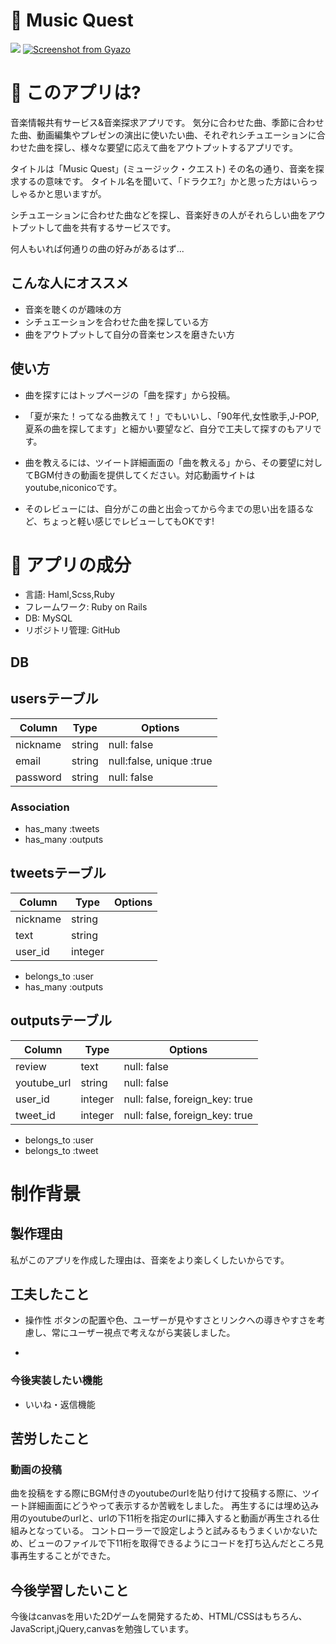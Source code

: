 # :musical_note: Music Quest
![](https://i.gyazo.com/9586dd65523f6a6294bc1ce2cb045f4e.jpg)
[![Screenshot from Gyazo](https://gyazo.com/1004ab98396366e553ec14c2ef46c49b/raw)](https://gyazo.com/1004ab98396366e553ec14c2ef46c49b)

# :musical_note: このアプリは?
音楽情報共有サービス&音楽探求アプリです。
気分に合わせた曲、季節に合わせた曲、動画編集やプレゼンの演出に使いたい曲、それぞれシチュエーションに合わせた曲を探し、様々な要望に応えて曲をアウトプットするアプリです。

タイトルは「Music Quest」(ミュージック・クエスト)
その名の通り、音楽を探求するの意味です。
タイトル名を聞いて、「ドラクエ?」かと思った方はいらっしゃるかと思いますが。

シチュエーションに合わせた曲などを探し、音楽好きの人がそれらしい曲をアウトプットして曲を共有するサービスです。

何人もいれば何通りの曲の好みがあるはず...

## こんな人にオススメ
- 音楽を聴くのが趣味の方
- シチュエーションを合わせた曲を探している方
- 曲をアウトプットして自分の音楽センスを磨きたい方

## 使い方
- 曲を探すにはトップページの「曲を探す」から投稿。
- 「夏が来た！ってなる曲教えて！」でもいいし、「90年代,女性歌手,J-POP,夏系の曲を探してます」と細かい要望など、自分で工夫して探すのもアリです。

- 曲を教えるには、ツイート詳細画面の「曲を教える」から、その要望に対してBGM付きの動画を提供してください。対応動画サイトはyoutube,niconicoです。
- そのレビューには、自分がこの曲と出会ってから今までの思い出を語るなど、ちょっと軽い感じでレビューしてもOKです!



# :musical_note: アプリの成分
- 言語: Haml,Scss,Ruby
- フレームワーク: Ruby on Rails
- DB: MySQL
- リポジトリ管理: GitHub

## DB
## usersテーブル
|Column|Type|Options|
|------|----|-------|
|nickname|string|null: false|
|email|string|null:false, unique :true|
|password|string|null: false|
### Association
- has_many :tweets
- has_many :outputs

## tweetsテーブル
|Column|Type|Options|
|------|----|-------|
|nickname|string||
|text|string||
|user_id|integer||
- belongs_to :user
- has_many :outputs

## outputsテーブル
|Column|Type|Options|
|------|----|-------|
|review|text|null: false|
|youtube_url|string|null: false|
|user_id|integer|null: false, foreign_key: true|
|tweet_id|integer|null: false, foreign_key: true|
- belongs_to :user
- belongs_to :tweet

# 制作背景
## 製作理由
私がこのアプリを作成した理由は、音楽をより楽しくしたいからです。


## 工夫したこと
- 操作性
ボタンの配置や色、ユーザーが見やすさとリンクへの導きやすさを考慮し、常にユーザー視点で考えながら実装しました。

- 

### 今後実装したい機能
- いいね・返信機能

## 苦労したこと
### 動画の投稿
曲を投稿をする際にBGM付きのyoutubeのurlを貼り付けて投稿する際に、ツイート詳細画面にどうやって表示するか苦戦をしました。
再生するには埋め込み用のyoutubeのurlと、urlの下11桁を指定のurlに挿入すると動画が再生される仕組みとなっている。
コントローラーで設定しようと試みるもうまくいかないため、ビューのファイルで下11桁を取得できるようにコードを打ち込んだところ見事再生することができた。

## 今後学習したいこと
今後はcanvasを用いた2Dゲームを開発するため、HTML/CSSはもちろん、JavaScript,jQuery,canvasを勉強しています。